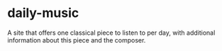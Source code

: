 # daily-music
A site that offers one classical piece to listen to per day, with additional information about this piece and the composer.
